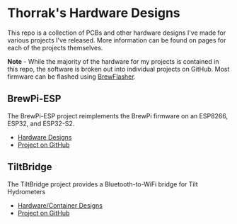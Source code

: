 # Thorrak's Hardware Designs
This repo is a collection of PCBs and other hardware designs I've made for various projects I've released. More information can be found on pages for each of the projects themselves.

**Note** - While the majority of the hardware for my projects is contained in this repo, the software is broken out into individual projects on GitHub. Most firmware can be flashed using [BrewFlasher](http://www.brewflasher.com/).



## BrewPi-ESP

The BrewPi-ESP project reimplements the BrewPi firmware on an ESP8266, ESP32, and ESP32-S2. 

- [Hardware Designs](BrewPi-ESP.md)
- [Project on GitHub](https://github.com/thorrak/brewpi-esp8266)



## TiltBridge

The TiltBridge project provides a Bluetooth-to-WiFi bridge for Tilt Hydrometers

- [Hardware/Container Designs](TiltBridge.md)
- [Project on GitHub](https://github.com/thorrak/tiltbridge/)

